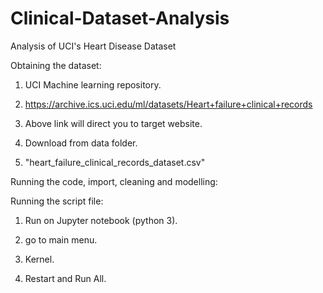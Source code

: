 # Clinical-Dataset-Analysis
Analysis of UCI's Heart Disease Dataset


Obtaining the dataset:

1) UCI Machine learning repository.

2) https://archive.ics.uci.edu/ml/datasets/Heart+failure+clinical+records

3) Above link will direct you to target website.

4) Download from data folder.

5) "heart_failure_clinical_records_dataset.csv"


Running the code, import, cleaning and modelling:

Running the script file:


1) Run on Jupyter notebook (python 3).

2) go to main menu.

3) Kernel.

4) Restart and Run All.




